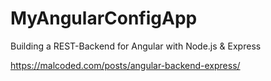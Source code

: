 # MyAngularConfigApp

Building a REST-Backend for Angular with Node.js & Express

https://malcoded.com/posts/angular-backend-express/
